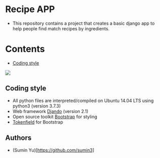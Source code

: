 # Recipe APP
- This repository contains a project that creates a basic django app to help people find match recipes by ingredients. 

# Contents
* [Coding style](https://github.com/sumin3/Reccipe-Django-App#Coding-style)
<img src="https://i.imgur.com/OMgebh0.png">

## Coding style
- All python files are interpreted/compiled on Ubuntu 14.04 LTS using python3 (version 3.7.3)
- Web framework [Djando](https://www.djangoproject.com/) (version 2.1)
- Open source toolkit [Bootstrap](https://getbootstrap.com/) for styling
- [Tokenfield](http://sliptree.github.io/bootstrap-tokenfield/) for Bootstrap


## Authors
- (Sumin Yu)[https://github.com/sumin3]  
